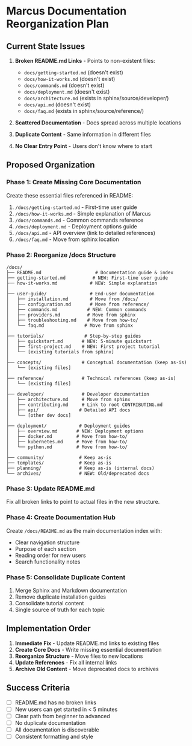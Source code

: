 # Marcus Documentation Reorganization Plan

## Current State Issues

1. **Broken README.md Links** - Points to non-existent files:
   - `docs/getting-started.md` (doesn't exist)
   - `docs/how-it-works.md` (doesn't exist)
   - `docs/commands.md` (doesn't exist)
   - `docs/deployment.md` (doesn't exist)
   - `docs/architecture.md` (exists in sphinx/source/developer/)
   - `docs/api.md` (doesn't exist)
   - `docs/faq.md` (exists in sphinx/source/reference/)

2. **Scattered Documentation** - Docs spread across multiple locations
3. **Duplicate Content** - Same information in different files
4. **No Clear Entry Point** - Users don't know where to start

## Proposed Organization

### Phase 1: Create Missing Core Documentation

Create these essential files referenced in README:
1. `/docs/getting-started.md` - First-time user guide
2. `/docs/how-it-works.md` - Simple explanation of Marcus
3. `/docs/commands.md` - Common commands reference
4. `/docs/deployment.md` - Deployment options guide
5. `/docs/api.md` - API overview (link to detailed references)
6. `/docs/faq.md` - Move from sphinx location

### Phase 2: Reorganize /docs Structure

```
/docs/
├── README.md                    # Documentation guide & index
├── getting-started.md          # NEW: First-time user guide
├── how-it-works.md            # NEW: Simple explanation
│
├── user-guide/                # End-user documentation
│   ├── installation.md        # Move from /docs/
│   ├── configuration.md       # Move from reference/
│   ├── commands.md           # NEW: Common commands
│   ├── providers.md          # Move from sphinx
│   ├── troubleshooting.md    # Move from how-to/
│   └── faq.md               # Move from sphinx
│
├── tutorials/               # Step-by-step guides
│   ├── quickstart.md       # NEW: 5-minute quickstart
│   ├── first-project.md    # NEW: First project tutorial
│   └── [existing tutorials from sphinx]
│
├── concepts/               # Conceptual documentation (keep as-is)
│   └── [existing files]
│
├── reference/              # Technical references (keep as-is)
│   └── [existing files]
│
├── developer/              # Developer documentation
│   ├── architecture.md     # Move from sphinx
│   ├── contributing.md     # Link to root CONTRIBUTING.md
│   ├── api/               # Detailed API docs
│   └── [other dev docs]
│
├── deployment/            # Deployment guides
│   ├── overview.md       # NEW: Deployment options
│   ├── docker.md         # Move from how-to/
│   ├── kubernetes.md     # Move from how-to/
│   └── python.md         # Move from how-to/
│
├── community/             # Keep as-is
├── templates/             # Keep as-is
├── planning/              # Keep as-is (internal docs)
└── archives/              # NEW: Old/deprecated docs
```

### Phase 3: Update README.md

Fix all broken links to point to actual files in the new structure.

### Phase 4: Create Documentation Hub

Create `/docs/README.md` as the main documentation index with:
- Clear navigation structure
- Purpose of each section
- Reading order for new users
- Search functionality notes

### Phase 5: Consolidate Duplicate Content

1. Merge Sphinx and Markdown documentation
2. Remove duplicate installation guides
3. Consolidate tutorial content
4. Single source of truth for each topic

## Implementation Order

1. **Immediate Fix** - Update README.md links to existing files
2. **Create Core Docs** - Write missing essential documentation
3. **Reorganize Structure** - Move files to new locations
4. **Update References** - Fix all internal links
5. **Archive Old Content** - Move deprecated docs to archives

## Success Criteria

- [ ] README.md has no broken links
- [ ] New users can get started in < 5 minutes
- [ ] Clear path from beginner to advanced
- [ ] No duplicate documentation
- [ ] All documentation is discoverable
- [ ] Consistent formatting and style